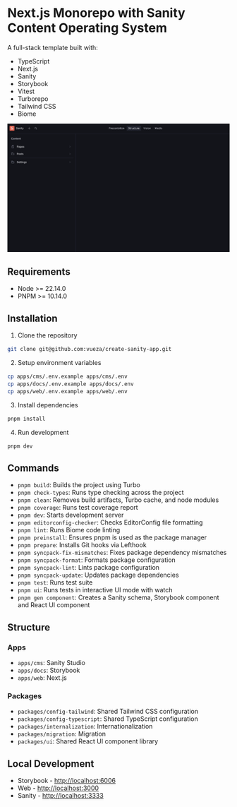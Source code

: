 # Next.js Monorepo with Sanity Content Operating System

A full-stack template built with:

- TypeScript
- Next.js
- Sanity
- Storybook
- Vitest
- Turborepo
- Tailwind CSS
- Biome

![Screenshot](image.png)

## Requirements

- Node >= 22.14.0
- PNPM >= 10.14.0

## Installation

1. Clone the repository

```bash
git clone git@github.com:vueza/create-sanity-app.git
```

2. Setup environment variables

```bash
cp apps/cms/.env.example apps/cms/.env
cp apps/docs/.env.example apps/docs/.env
cp apps/web/.env.example apps/web/.env
```

3. Install dependencies

```bash
pnpm install
```

4. Run development

```bash
pnpm dev
```

## Commands

- `pnpm build`: Builds the project using Turbo
- `pnpm check-types`: Runs type checking across the project
- `pnpm clean`: Removes build artifacts, Turbo cache, and node modules
- `pnpm coverage`: Runs test coverage report
- `pnpm dev`: Starts development server
- `pnpm editorconfig-checker`: Checks EditorConfig file formatting
- `pnpm lint`: Runs Biome code linting
- `pnpm preinstall`: Ensures pnpm is used as the package manager
- `pnpm prepare`: Installs Git hooks via Lefthook
- `pnpm syncpack-fix-mismatches`: Fixes package dependency mismatches
- `pnpm syncpack-format`: Formats package configuration
- `pnpm syncpack-lint`: Lints package configuration
- `pnpm syncpack-update`: Updates package dependencies
- `pnpm test`: Runs test suite
- `pnpm ui`: Runs tests in interactive UI mode with watch
- `pnpm gen component`: Creates a Sanity schema, Storybook component and React
  UI component

## Structure

### Apps

- `apps/cms`: Sanity Studio
- `apps/docs`: Storybook
- `apps/web`: Next.js

### Packages

- `packages/config-tailwind`: Shared Tailwind CSS configuration
- `packages/config-typescript`: Shared TypeScript configuration
- `packages/internalization`: Internationalization
- `packages/migration`: Migration
- `packages/ui`: Shared React UI component library

## Local Development

- Storybook - [http://localhost:6006](http://localhost:6006)
- Web - [http://localhost:3000](http://localhost:3000)
- Sanity - [http://localhost:3333](http://localhost:3333)
